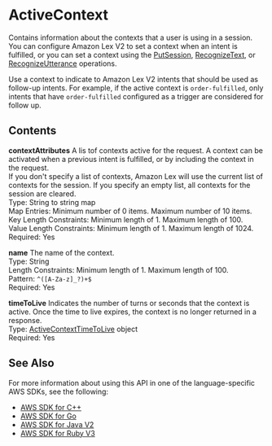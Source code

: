 # ActiveContext<a name="API_runtime_ActiveContext"></a>

Contains information about the contexts that a user is using in a session\. You can configure Amazon Lex V2 to set a context when an intent is fulfilled, or you can set a context using the [PutSession](API_runtime_PutSession.md), [RecognizeText](API_runtime_RecognizeText.md), or [RecognizeUtterance](API_runtime_RecognizeUtterance.md) operations\.

Use a context to indicate to Amazon Lex V2 intents that should be used as follow\-up intents\. For example, if the active context is `order-fulfilled`, only intents that have `order-fulfilled` configured as a trigger are considered for follow up\.

## Contents<a name="API_runtime_ActiveContext_Contents"></a>

 **contextAttributes**   <a name="lexv2-Type-runtime_ActiveContext-contextAttributes"></a>
A lis tof contexts active for the request\. A context can be activated when a previous intent is fulfilled, or by including the context in the request\.  
If you don't specify a list of contexts, Amazon Lex will use the current list of contexts for the session\. If you specify an empty list, all contexts for the session are cleared\.   
Type: String to string map  
Map Entries: Minimum number of 0 items\. Maximum number of 10 items\.  
Key Length Constraints: Minimum length of 1\. Maximum length of 100\.  
Value Length Constraints: Minimum length of 1\. Maximum length of 1024\.  
Required: Yes

 **name**   <a name="lexv2-Type-runtime_ActiveContext-name"></a>
The name of the context\.  
Type: String  
Length Constraints: Minimum length of 1\. Maximum length of 100\.  
Pattern: `^([A-Za-z]_?)+$`   
Required: Yes

 **timeToLive**   <a name="lexv2-Type-runtime_ActiveContext-timeToLive"></a>
Indicates the number of turns or seconds that the context is active\. Once the time to live expires, the context is no longer returned in a response\.  
Type: [ActiveContextTimeToLive](API_runtime_ActiveContextTimeToLive.md) object  
Required: Yes

## See Also<a name="API_runtime_ActiveContext_SeeAlso"></a>

For more information about using this API in one of the language\-specific AWS SDKs, see the following:
+  [ AWS SDK for C\+\+](https://docs.aws.amazon.com/goto/SdkForCpp/runtime.lex.v2-2020-08-07/ActiveContext) 
+  [ AWS SDK for Go](https://docs.aws.amazon.com/goto/SdkForGoV1/runtime.lex.v2-2020-08-07/ActiveContext) 
+  [ AWS SDK for Java V2](https://docs.aws.amazon.com/goto/SdkForJavaV2/runtime.lex.v2-2020-08-07/ActiveContext) 
+  [ AWS SDK for Ruby V3](https://docs.aws.amazon.com/goto/SdkForRubyV3/runtime.lex.v2-2020-08-07/ActiveContext) 